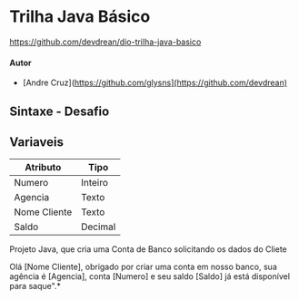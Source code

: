 # Trilha Java Básico
https://github.com/devdrean/dio-trilha-java-basico

#### Autor
- [Andre Cruz](https://github.com/glysns](https://github.com/devdrean)

## Sintaxe - Desafio
## Variaveis

| Atributo  | Tipo     |
| --------- | ---------| 
| Numero    | Inteiro  |
| Agencia   | Texto    |
| Nome Cliente | Texto    |
| Saldo | Decimal |237.48

Projeto Java, que cria uma Conta de Banco solicitando os dados do Cliete

Olá [Nome Cliente], obrigado por criar uma conta em nosso banco, sua agência é [Agencia], conta [Numero] e seu saldo [Saldo] já está disponível para saque".*

